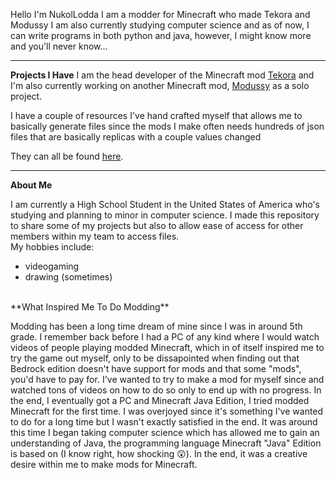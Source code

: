 Hello I'm NukolLodda
I am a modder for Minecraft who made Tekora and Modussy
I am also currently studying computer science and as of now, I can write
programs in both python and java, however, I might know more and you'll
never know...

---
**Projects I Have**
I am the head developer of the Minecraft mod <a href=https://github.com/NukolLodda/Tekora>Tekora</a> and
I'm also currently working on another Minecraft mod, <a href=https://github.com/NukolLodda/Modussy>Modussy</a> as a solo project.

I have a couple of resources I've hand crafted myself that allows me to basically generate files since the mods
I make often needs hundreds of json files that are basically replicas with a couple values changed

They can all be found <a href=https://github.com/NukolLodda/MinecraftModdingFacilitater>here</a>.

---
**About Me**

I am currently a High School Student in the United States of America who's studying and planning to
minor in computer science. I made this repository to share some of my projects but also to allow ease
of access for other members within my team to access files.
<br>
My hobbies include:
- videogaming
- drawing (sometimes)

<br>
**What Inspired Me To Do Modding**
<br>

Modding has been a long time dream of mine since I was in around 5th grade. I remember back before I had a PC of any kind
where I would watch videos of people playing modded Minecraft, which in of itself inspired me to try the game
out myself, only to be dissapointed when finding out that Bedrock edition doesn't have support for mods and that some
"mods", you'd have to pay for. I've wanted to try to make a mod for myself since and watched tons of videos on how to do
so only to end up with no progress. In the end, I eventually got a PC and Minecraft Java Edition, I tried modded Minecraft
for the first time.
I was overjoyed since it's something I've wanted to do for a long time but I wasn't exactly satisfied in the end. It was
around this time I began taking computer science which has allowed me to gain an understanding of Java, the programming language
Minecraft "Java" Edition is based on (I know right, how shocking 😲). In the end, it was a creative desire within me
to make mods for Minecraft.
